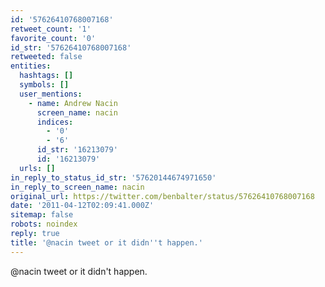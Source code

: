 ```yaml
---
id: '57626410768007168'
retweet_count: '1'
favorite_count: '0'
id_str: '57626410768007168'
retweeted: false
entities:
  hashtags: []
  symbols: []
  user_mentions:
    - name: Andrew Nacin
      screen_name: nacin
      indices:
        - '0'
        - '6'
      id_str: '16213079'
      id: '16213079'
  urls: []
in_reply_to_status_id_str: '57620144674971650'
in_reply_to_screen_name: nacin
original_url: https://twitter.com/benbalter/status/57626410768007168
date: '2011-04-12T02:09:41.000Z'
sitemap: false
robots: noindex
reply: true
title: '@nacin tweet or it didn''t happen.'
---
```


@nacin tweet or it didn't happen.